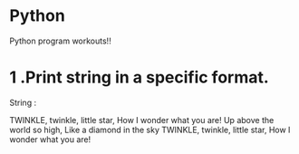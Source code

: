 # Python
 
 Python program workouts!!
 
 # 1 .Print string in a specific format.
 String : 
 
TWINKLE, twinkle, little star,
      How I wonder what you are!
        Up above the world so high,
        Like a diamond in the sky
TWINKLE, twinkle, little star,
      How I wonder what you are!
      
